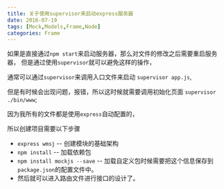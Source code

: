 ```yaml
---
title: 关于使用supervisor来启动express服务器
date: 2016-07-19
tags: [Mock,Models,Frame,Node]
categories: Frame
---
```


如果是直接通过`npm start`来启动服务器，那么对文件的修改之后需要重启服务器，
但是通过使用`supervisor`就可以避免这样的操作，

通常可以通过`supervisor`来调用入口文件来启动
`supervisor app.js`,

但是有时候会出现问题，报错，所以这时候就需要调用初始化页面
`supervisor ./bin/www`;

因为我所有的文件都是使用`express`自动配置的，

所以创建项目需要以下步骤

- `express wmsj` -- 创建模块的基础架构
- `npm install` -- 加载依赖包
- `npm install mockjs --save` -- 加载自定义包时候需要把这个信息保存到`package.json`的配置文件中。
- 然后就可以进入路由文件进行接口的设计了。